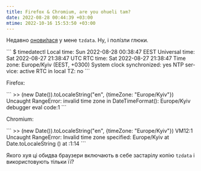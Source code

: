 ```yaml
---
title: Firefox & Chromium, are you ohueli tam?
date: 2022-08-28 00:44:39 +03:00
mtime: 2022-10-16 15:53:50 +03:00
---
```


Недавно [онови́лася][1] у мене `tzdata`. Ну, і полі́зли глюки.

<div lang="en" markdown=1>
```
$ timedatectl
               Local time: Sun 2022-08-28 00:38:47 EEST
           Universal time: Sat 2022-08-27 21:38:47 UTC
                 RTC time: Sat 2022-08-27 21:38:47
                Time zone: Europe/Kyiv (EEST, +0300)
System clock synchronized: yes
              NTP service: active
          RTC in local TZ: no
```
</div>

Firefox:

<div lang="en" markdown=1>
```
>> (new Date()).toLocaleString("en", {timeZone: "Europe/Kyiv"})
Uncaught RangeError: invalid time zone in DateTimeFormat(): Europe/Kyiv
    <anonymous> debugger eval code:1
```
</div>

Chromium:

<div lang="en" markdown=1>
```
>> (new Date()).toLocaleString("en", {timeZone: "Europe/Kyiv"})
VM12:1 Uncaught RangeError: Invalid time zone specified: Europe/Kyiv
    at Date.toLocaleString (<anonymous>)
    at <anonymous>:1:14
```
</div>

Якого хуя ці обидва браузери включають в себе застарілу копію `tzdata` і використовують тільки її?

[1]: /2022/08/23/kyiv-not-kiev.html
